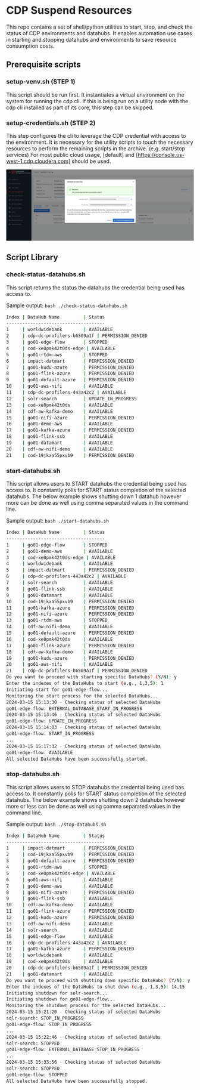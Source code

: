# CDP Suspend Resources

This repo contains a set of shell/python utilities to start, stop, and check the status of CDP environments and datahubs. It enables automation use cases in starting and stopping datahubs and environments to save resource consumption costs.

## Prerequisite scripts

### setup-venv.sh (STEP 1)
This script should be run first. It instantiates a virtual environment on the system for running the cdp cli. If this is being run on a utility node with the cdp cli installed as part of its core, this step can be skipped.


### setup-credentials.sh (STEP 2)
This step configures the cli to leverage the CDP credential with access to the environment. It is necessary for the utility scripts to  touch the necessary resources to perform the remaining scripts in the archive. (e.g. start/stop services) For most public cloud usage, [default] and [https://console.us-west-1.cdp.cloudera.com] should be used.

![](/misc/setup-credentials.png)

## Script Library

### check-status-datahubs.sh
This script returns the status the datahubs the credential being used has access to.

Sample output: `bash ./check-status-datahubs.sh`
```bash
Index | DataHub Name         | Status
-------------------------------------
1     | worldwidebank        | AVAILABLE
2     | cdp-dc-profilers-b6509a1f | PERMISSION_DENIED
3     | go01-edge-flow       | STOPPED
4     | cod-xe0pmk42t0ds-edge | AVAILABLE
5     | go01-rtdm-aws        | STOPPED
6     | impact-datmart       | PERMISSION_DENIED
7     | go01-kudu-azure      | PERMISSION_DENIED
8     | go01-flink-azure     | PERMISSION_DENIED
9     | go01-default-azure   | PERMISSION_DENIED
10    | go01-aws-nifi        | AVAILABLE
11    | cdp-dc-profilers-443a42c2 | AVAILABLE
12    | solr-search          | UPDATE_IN_PROGRESS
13    | cod-xe0pmk42t0ds     | AVAILABLE
14    | cdf-aw-kafka-demo    | AVAILABLE
15    | go01-nifi-azure      | PERMISSION_DENIED
16    | go01-demo-aws        | AVAILABLE
17    | go01-kafka-azure     | PERMISSION_DENIED
18    | go01-flink-ssb       | AVAILABLE
19    | go01-datamart        | AVAILABLE
20    | cdf-aw-nifi-demo     | AVAILABLE
21    | cod-19jkxa55pxvb9    | PERMISSION_DENIED
```


### start-datahubs.sh
This script allows users to START datahubs the credential being used has access to. It constantly polls for START status completion of the selected datahubs. The below example shows shutting down 1 datahub however more can be done as well using comma separated values in the command line.

Sample output: `bash ./start-datahubs.sh`
```bash
Index | DataHub Name         | Status
-------------------------------------
1     | go01-edge-flow       | STOPPED
2     | go01-demo-aws        | AVAILABLE
3     | cod-xe0pmk42t0ds-edge | AVAILABLE
4     | worldwidebank        | AVAILABLE
5     | impact-datmart       | PERMISSION_DENIED
6     | cdp-dc-profilers-443a42c2 | AVAILABLE
7     | solr-search          | AVAILABLE
8     | go01-flink-ssb       | AVAILABLE
9     | go01-datamart        | AVAILABLE
10    | cod-19jkxa55pxvb9    | PERMISSION_DENIED
11    | go01-kafka-azure     | PERMISSION_DENIED
12    | go01-nifi-azure      | PERMISSION_DENIED
13    | go01-rtdm-aws        | STOPPED
14    | cdf-aw-nifi-demo     | AVAILABLE
15    | go01-default-azure   | PERMISSION_DENIED
16    | cod-xe0pmk42t0ds     | AVAILABLE
17    | go01-flink-azure     | PERMISSION_DENIED
18    | cdf-aw-kafka-demo    | AVAILABLE
19    | go01-kudu-azure      | PERMISSION_DENIED
20    | go01-aws-nifi        | AVAILABLE
21    | cdp-dc-profilers-b6509a1f | PERMISSION_DENIED
Do you want to proceed with starting specific DataHubs? (Y/N): y 
Enter the indexes of the DataHubs to start (e.g., 1,3,5): 1
Initiating start for go01-edge-flow...
Monitoring the start process for the selected DataHubs...
2024-03-15 15:13:30 - Checking status of selected DataHubs
go01-edge-flow: EXTERNAL_DATABASE_START_IN_PROGRESS
2024-03-15 15:13:46 - Checking status of selected DataHubs
go01-edge-flow: UPDATE_IN_PROGRESS
2024-03-15 15:14:03 - Checking status of selected DataHubs
go01-edge-flow: START_IN_PROGRESS
...
2024-03-15 15:17:32 - Checking status of selected DataHubs
go01-edge-flow: AVAILABLE
All selected DataHubs have been successfully started.
```


### stop-datahubs.sh
This script allows users to STOP datahubs the credential being used has access to. It constantly polls for START status completion of the selected datahubs. The below example shows shutting down 2 datahubs however more or less can be done as well using comma separated values in the command line.

Sample output: `bash ./stop-datahubs.sh`
```bash
Index | DataHub Name         | Status
-------------------------------------
1     | impact-datmart       | PERMISSION_DENIED
2     | cod-19jkxa55pxvb9    | PERMISSION_DENIED
3     | go01-default-azure   | PERMISSION_DENIED
4     | go01-rtdm-aws        | STOPPED
5     | cod-xe0pmk42t0ds-edge | AVAILABLE
6     | go01-aws-nifi        | AVAILABLE
7     | go01-demo-aws        | AVAILABLE
8     | go01-nifi-azure      | PERMISSION_DENIED
9     | go01-flink-ssb       | AVAILABLE
10    | cdf-aw-kafka-demo    | AVAILABLE
11    | go01-flink-azure     | PERMISSION_DENIED
12    | go01-kudu-azure      | PERMISSION_DENIED
13    | cdf-aw-nifi-demo     | AVAILABLE
14    | solr-search          | AVAILABLE
15    | go01-edge-flow       | AVAILABLE
16    | cdp-dc-profilers-443a42c2 | AVAILABLE
17    | go01-kafka-azure     | PERMISSION_DENIED
18    | worldwidebank        | AVAILABLE
19    | cod-xe0pmk42t0ds     | AVAILABLE
20    | cdp-dc-profilers-b6509a1f | PERMISSION_DENIED
21    | go01-datamart        | AVAILABLE
Do you want to proceed with shutting down specific DataHubs? (Y/N): y
Enter the indexes of the DataHubs to shut down (e.g., 1,3,5): 14,15
Initiating shutdown for solr-search...
Initiating shutdown for go01-edge-flow...
Monitoring the shutdown process for the selected DataHubs...
2024-03-15 15:21:20 - Checking status of selected DataHubs
solr-search: STOP_IN_PROGRESS
go01-edge-flow: STOP_IN_PROGRESS
...
2024-03-15 15:22:46 - Checking status of selected DataHubs
solr-search: STOPPED
go01-edge-flow: EXTERNAL_DATABASE_STOP_IN_PROGRESS
...
2024-03-15 15:33:56 - Checking status of selected DataHubs
solr-search: STOPPED
go01-edge-flow: STOPPED
All selected DataHubs have been successfully stopped.
```



